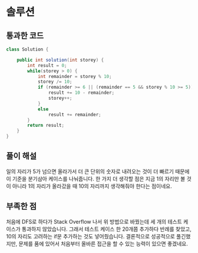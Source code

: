 # 솔루션

## 통과한 코드

```java
class Solution {

	public int solution(int storey) {
		int result = 0;
		while(storey > 0) {
			int remainder = storey % 10;
			storey /= 10;
			if (remainder >= 6 || (remainder == 5 && storey % 10 >= 5)) {
				result += 10 - remainder;
				storey++;
			}
			else
				result += remainder;
		}
		return result;
	}
}
```

## 풀이 해설

일의 자리가 5가 넘으면 올라가서 더 큰 단위의 숫자로 내려오는 것이 더 빠르기 때문에 이 기준을 분기삼아 케이스를 나눠줍니다.
한 가지 더 생각할 점은 지금 1의 자리만 볼 것이 아니라 1의 자리가 올라갔을 때 10의 자리까지 생각해줘야 한다는 점이네요.

## 부족한 점

처음에 DFS로 하다가 Stack Overflow 나서 위 방법으로 바꿨는데 세 개의 테스트 케이스가 통과하지 않았습니다.
그래서 테스트 케이스 한 20개쯤 추가하다 반례를 찾았고, 10의 자리도 고려하는 if문 추가하는 것도 넣어줬습니다.
결론적으로 성공적으로 풀긴했지만, 문제를 품에 있어서 처음부터 올바른 접근을 할 수 있는 능력이 있으면 좋겠네요.
